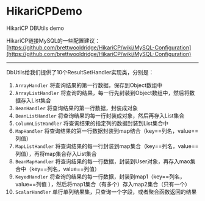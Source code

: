 # HikariCPDemo
HikariCP DBUtils demo


HikariCP链接MySQL的一些配置建议：[https://github.com/brettwooldridge/HikariCP/wiki/MySQL-Configuration](https://github.com/brettwooldridge/HikariCP/wiki/MySQL-Configuration)

----

DbUtils给我们提供了10个ResultSetHandler实现类，分别是：
1. `ArrayHandler` 将查询结果的第一行数据，保存到Object数组中
2. `ArrayListHandler` 将查询的结果，每一行先封装到Object数组中，然后将数据存入List集合
3. `BeanHandler` 将查询结果的第一行数据，封装成对象
4. `BeanListHandler` 将查询结果的每一行封装成对象，然后再存入List集合
5. `ColumnListHandler` 将查询结果的指定列的数据封装到List集合中
6. `MapHandler` 将查询结果的第一行数据封装到map结合（key==列名，value==列值）
7. `MapListHandler` 将查询结果的每一行封装到map集合（key==列名，value==列值），再将map集合存入List集合
8. `BeanMapHandler` 将查询结果的每一行数据，封装到User对象，再存入mao集合中（key==列名，value==列值）
9. `KeyedHandler` 将查询的结果的每一行数据，封装到map1（key==列名，value==列值 ），然后将map1集合（有多个）存入map2集合（只有一个）
10. `ScalarHandler` 单行单列结果集，只查询一个字段，或者聚合函数返回的结果
